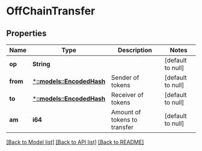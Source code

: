 # OffChainTransfer

## Properties
Name | Type | Description | Notes
------------ | ------------- | ------------- | -------------
**op** | **String** |  | [default to null]
**from** | [***::models::EncodedHash**](EncodedHash.md) | Sender of tokens | [default to null]
**to** | [***::models::EncodedHash**](EncodedHash.md) | Receiver of tokens | [default to null]
**am** | **i64** | Amount of tokens to transfer | [default to null]

[[Back to Model list]](../README.md#documentation-for-models) [[Back to API list]](../README.md#documentation-for-api-endpoints) [[Back to README]](../README.md)


